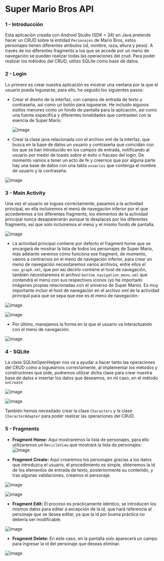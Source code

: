 # Super Mario Bros API
### 1 - Introducción
Esta aplicación creada con Android Studio (SDK = 34) en Java pretende hacer un CRUD sobre la entidad `Personajes` de Mario Bros, estos personajes tienen diferentes atributos (id, nombre, raza, altura y peso). A través de los diferentes fragments a los que se accede por un menú de navegación se pueden realizar todas las operaciones del crud. Para poder realizar los métodos del CRUD, utilizo SQLite como base de datos.

### 2 - Login
Lo primero es crear nuestra aplicación es mostrar una ventana por la que el usuario pueda loguearse, para ello, he seguido los siguientes pasos:
- Crear el diseño de la interfaz, con campos de entrada de texto y contraseña, así como un botón para loguearse. He incluído algunos estilos menores como un fondo de pantalla para la aplicación, así como una fuente específica y diferentes tonalidades que contrasten con la esencia de Super Mario.

  ![image](https://github.com/BallesterosDEV/ProyectoFinalMultimedia/assets/118269269/13e6b5bc-bddc-4b0c-b804-45a79fcaa0cb)

- Crear la clase java relacionada con el archivo xml de la interfaz, que busca en la base de datos un usuario y contraseña que coincidan con los que se han introducido en los campos de entrada, notificando al usuario por medio de toasts sobre el éxito o fracaso del login. De momento vamos a tener un acto de fe y creernos que por alguna parte hay una base de datos con una tabla `usuarios` que contenga el nombre de usuario y la contraseña.
  
![image](https://github.com/BallesterosDEV/ProyectoFinalMultimedia/assets/118269269/72dbf3ee-719a-427c-8c0b-edf8c01e1b0d)

### 3 - Main Activity 
Una vez el usuario se loguea correctamente, pasamos a la actividad principal, en ella incluiremos el menú de navegación inferior por el que accederemos a los diferentes fragments, los elementos de la actividad principal nunca desaparecerán aunque te desplaces por los diferentes fragments, así que solo incluiremos el menú y el mismo fondo de pantalla.

![image](https://github.com/BallesterosDEV/ProyectoFinalMultimedia/assets/118269269/806e61b0-ce87-4bed-84c3-109d5c7b1d78)

- La actividad principal contiene por defecto el fragment home que se encargará de mostrar la lista de todos los personajes de Super Mario, más adelante veremos cómo funciona ese fragment, de momento, vamos a centrarnos en el menú de navegación inferior, para crear un menú de navegación necesitaremos varios archivos, entre ellos el `nav_graph.xml`, que por así decirlo contiene el host de navegación, también necesitaremos el archivo `bottom_navigation_menu.xml` que contendrá el menú con sus respectivos iconos (yo he importado imágenes propias relacionadas con el universo de Super Mario). Es muy importante incluir el host de navegación en el archivo xml de la actividad principal para que se sepa que ese es el menú de navegación:
  
![image](https://github.com/BallesterosDEV/ProyectoFinalMultimedia/assets/118269269/2d5bc01b-c049-4b67-bb03-986575f161a7)

![image](https://github.com/BallesterosDEV/ProyectoFinalMultimedia/assets/118269269/cfc9507a-b996-44a3-af03-49cee00b2ab6)

- Por último, manejamos la forma en la que el usuario va interactuando con el menú de navegación:

![image](https://github.com/BallesterosDEV/ProyectoFinalMultimedia/assets/118269269/887c2b76-4fc3-4cc0-9be3-a009bee0f43e)

### 4 - SQLite
La clase SQLiteOpenHelper nos va a ayudar a hacer tanto las operaciones del CRUD como a loguearnos correctamente, al implementar los métodos y constructores que pide, podremos utilizar dicha clase para crear nuestra base de datos e insertar los datos que deseamos, en mi caso, en el método `onCreate`

![image](https://github.com/BallesterosDEV/ProyectoFinalMultimedia/assets/118269269/12aefe8e-67df-4e51-80f8-502755bade78)

![image](https://github.com/BallesterosDEV/ProyectoFinalMultimedia/assets/118269269/dbd2951f-4ec0-4ab8-9e84-0d1046c6e3df)

También hemos necesitado crear la clase `Characters` y la clase `CharacterAdapter` para poder realizar las operaciones del CRUD.

### 5 - Fragments
- **Fragment Home:** Aquí mostraremos la lista de personajes, para ello utilizaremos un `RecicleView` que mostrará la lista de personajes:
![image](https://github.com/BallesterosDEV/ProyectoFinalMultimedia/assets/118269269/2c633911-6e4c-483c-b489-b4c1eafd78e8)

- **Fragment Create:** Aquí crearemos los personajes gracias a los datos que introduzca el usuario, el procedimiento es simple, obtenemos la id de los elementos de entrada de texto, posteriormente su contenido, y tras algunas validaciones, creamos el personaje.

![image](https://github.com/BallesterosDEV/ProyectoFinalMultimedia/assets/118269269/168181b7-4946-4348-8353-b0c9695dc5ff)
  
![image](https://github.com/BallesterosDEV/ProyectoFinalMultimedia/assets/118269269/a28ebf1e-fd0a-4b0c-b7bd-6ed8a7e3a3ae)

- **Fragment Edit:** El proceso es prácticamente idéntico, se introducen los mismos datos para editar a excepción de la id, que hará referencia al personaje que se desea editar, ya que la id por buena práctica no debería ser modificable.

![image](https://github.com/BallesterosDEV/ProyectoFinalMultimedia/assets/118269269/df329daa-0780-479b-87e3-1301933e8f6e)

- **Fragment Delete:** En este caso, en la pantalla solo aparecerá un campo para ingresar la id del personaje que deseas eliminar.

![image](https://github.com/BallesterosDEV/ProyectoFinalMultimedia/assets/118269269/142821ce-979c-4799-8980-cdb3c035e020)










